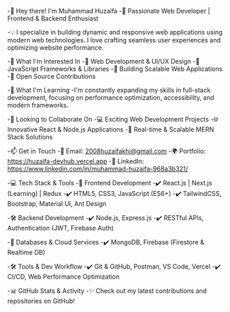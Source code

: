 -👋 Hey there! I'm Muhammad Huzaifa
-🚀 Passionate Web Developer | Frontend & Backend Enthusiast

-💡 I specialize in building dynamic and responsive web applications using modern web technologies. I love crafting seamless user experiences and optimizing website performance.

-👀 What I'm Interested In
-🔹 Web Development & UI/UX Design
-🔹 JavaScript Frameworks & Libraries
-🔹 Building Scalable Web Applications
-🔹 Open Source Contributions

-🌱 What I'm Learning
-I'm constantly expanding my skills in full-stack development, focusing on performance optimization, accessibility, and modern frameworks.

-💞️ Looking to Collaborate On
-💻 Exciting Web Development Projects
-🌐 Innovative React & Node.js Applications
-📡 Real-time & Scalable MERN Stack Solutions

-📫 Get in Touch
-📧 Email: 2008huzaifakhi@gmail.com
-🌍 Portfolio: https://huzaifa-devhub.vercel.app
-💼 LinkedIn: https://www.linkedin.com/in/muhammad-huzaifa-968a3b321/

-💻 Tech Stack & Tools
-🚀 Frontend Development
-✔️ React.js | Next.js (Learning) | Redux
-✔️ HTML5, CSS3, JavaScript (ES6+)
-✔️ TailwindCSS, Bootstrap, Material UI, Ant Design

-🛠️ Backend Development
-✔️ Node.js, Express.js
-✔️ RESTful APIs, Authentication (JWT, Firebase Auth)

-📡 Databases & Cloud Services
-✔️ MongoDB, Firebase (Firestore & Realtime DB)

-🛠️ Tools & Dev Workflow
-✔️ Git & GitHub, Postman, VS Code, Vercel
-✔️ CI/CD, Web Performance Optimization

-📊 GitHub Stats & Activity
-✨ Check out my latest contributions and repositories on GitHub!
